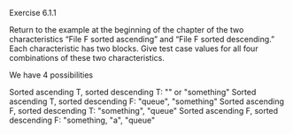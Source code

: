 Exercise 6.1.1

Return to the example at the beginning of the chapter of the two characteristics “File F sorted ascending” and “File F sorted descending.” Each characteristic has two blocks. Give test case values for all four combinations of these two characteristics.

We have 4 possibilities

Sorted ascending T, sorted descending T: "" or "something"
Sorted ascending T, sorted descending F: "queue", "something"
Sorted ascending F, sorted descending T: "something", "queue"
Sorted ascending F, sorted descending F: "something, "a", "queue"
